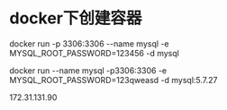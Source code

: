 # docker下创建容器
docker run -p 3306:3306 --name mysql -e MYSQL_ROOT_PASSWORD=123456 -d mysql

docker run --name mysql -p3306:3306 -e MYSQL_ROOT_PASSWORD=123qweasd -d mysql:5.7.27

172.31.131.90